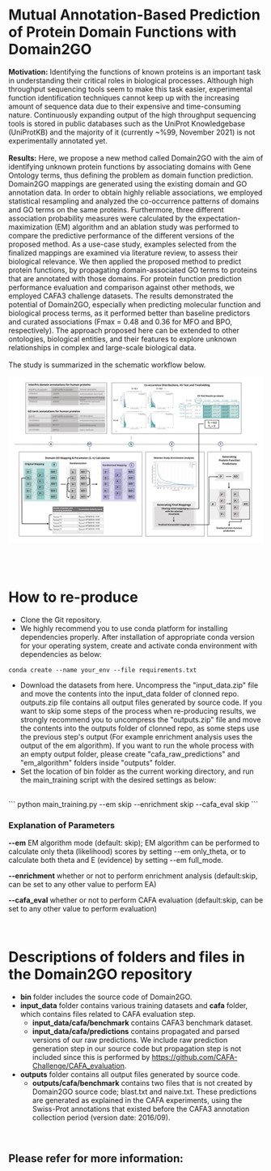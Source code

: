 # Mutual Annotation-Based Prediction of Protein Domain Functions with Domain2GO

**Motivation:** Identifying the functions of known proteins is an important task in understanding their critical roles in biological processes. Although high throughput sequencing tools seem to make this task easier, experimental function identification techniques cannot keep up with the increasing amount of sequence data due to their expensive and time-consuming nature. Continuously expanding output of the high throughput sequencing tools is stored in public databases such as the UniProt Knowledgebase (UniProtKB) and the majority of it (currently ~%99, November 2021) is not experimentally annotated yet.  
<br/>
**Results:** Here, we propose a new method called Domain2GO with the aim of identifying unknown protein functions by associating domains with Gene Ontology terms, thus defining the problem as domain function prediction. Domain2GO mappings are generated using the existing domain and GO annotation data. In order to obtain highly reliable associations, we employed statistical resampling and analyzed the co-occurrence patterns of domains and GO terms on the same proteins. Furthermore, three different association probability measures were calculated by the expectation-maximization (EM) algorithm and an ablation study was performed to compare the predictive performance of the different versions of the proposed method. As a use-case study, examples selected from the finalized mappings are examined via literature review, to assess their biological relevance. We then applied the proposed method to predict protein functions, by propagating domain-associated GO terms to proteins that are annotated with those domains. For protein function prediction performance evaluation and comparison against other methods, we employed CAFA3 challenge datasets. The results demonstrated the potential of Domain2GO, especially when predicting molecular function and biological process terms, as it performed better than baseline predictors and curated associations (Fmax = 0.48 and 0.36 for MFO and BPO, respectively). The approach proposed here can be extended to other ontologies, biological entities, and their features to explore unknown relationships in complex and large-scale biological data.  
<br/>
The study is summarized in the schematic workflow below.

![alt text for screen readers](/figures/full_methodology.png "schematic workflow of the Domain2GO")

<br/><br/>

# How to re-produce

- Clone the Git repository.
- We highly recommend you to use conda platform for installing dependencies properly. After installation of appropriate conda version for your operating system, create and activate conda environment with dependencies as below:

```
conda create --name your_env --file requirements.txt
```

- Download the datasets from here. Uncompress the "input_data.zip" file and move the contents into the input_data folder of clonned repo. outputs.zip file contains all output files generated by source code. If you want to skip some steps of the process when re-producing results, we strongly recommend you to uncompress the "outputs.zip" file and move the contents into the outputs folder of clonned repo, as some steps use the previous step's output (For example enrichment analysis uses the output of the em algorithm). If you want to run the whole process with an empty output folder, please create "cafa_raw_predictions" and "em_algorithm" folders inside "outputs" folder.
- Set the location of bin folder as the current working directory, and run the main_training script with the desired settings as below:
<br/>
```
python main_training.py --em skip --enrichment skip --cafa_eval skip
```

### Explanation of Parameters
**--em** EM algorithm mode (default: skip); EM algorithm can be performed to calculate only theta (likelihood) scores by setting --em only_theta, or to calculate both theta and E (evidence) by setting --em full_mode.

**--enrichment** whether or not to perform enrichment analysis (default:skip, can be set to any other value to perform EA)

**--cafa_eval** whether or not to perform CAFA evaluation (default:skip, can be set to any other value to perform evaluation)

<br/>

# Descriptions of folders and files in the Domain2GO repository

- **bin** folder includes the source code of Domain2GO.
- **input_data** folder contains various training datasets and **cafa** folder, which contains files related to CAFA evaluation step.
  - **input_data/cafa/benchmark** contains CAFA3 benchmark dataset.
  - **input_data/cafa/predictions** contains propagated and parsed versions of our raw predictions. We include raw prediction generation step in our source code but propagation step is not included since this is performed by https://github.com/CAFA-Challenge/CAFA_evaluation.
- **outputs** folder contains all output files generated by source code.
  - **outputs/cafa/benchmark** contains two files that is not created by Domain2GO source code; blast.txt and naive.txt. These predictions are generated as explained in the CAFA experiments, using the Swiss-Prot annotations that existed before the CAFA3 annotation collection period (version date: 2016/09).

<br/>

## Please refer for more information:


